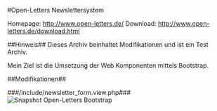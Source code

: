 #Open-Letters Newslettersystem

Homepage: http://www.open-letters.de/
Download: http://www.open-letters.de/download.html

##Hinweis##
Dieses Archiv beinhaltet Modifikationen und ist ein Test Archiv.

Mein Ziel ist die Umsetzung der Web Komponenten mittels Bootstrap.

##Modifikationen##

###/include/newsletter_form.view.php###
![Snapshot Open-Letters Bootstrap](http://www.reichardt-informationstechnik.de/share/github/openletters/Screenshot_open-letters_bootstrap_form.jpg "Snapshot Open-Letters Bootstrap")
